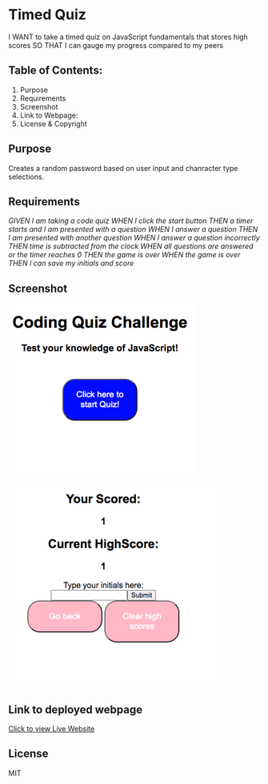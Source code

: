 # Timed Quiz
I WANT to take a timed quiz on JavaScript fundamentals that stores high scores
SO THAT I can gauge my progress compared to my peers

## Table of Contents:
1. Purpose
2. Requirements
3. Screenshot
4. Link to Webpage:
5. License & Copyright

## Purpose
Creates a random password based on user input and chanracter type selections.

## Requirements

_GIVEN I am taking a code quiz_
_WHEN I click the start button_
_THEN a timer starts and I am presented with a question_
_WHEN I answer a question_
_THEN I am presented with another question_
_WHEN I answer a question incorrectly_
_THEN time is subtracted from the clock_
_WHEN all questions are answered or the timer reaches 0_
_THEN the game is over_
_WHEN the game is over_
_THEN I can save my initials and score_

## Screenshot

![portfolio-screenshor](./assets/images/screenshot1.png)

![portfolio-screenshor](./assets/images/screenshot3.png)

## Link to deployed webpage

[Click to view Live Website](https://rajendra-dhanraj.github.io/code-quiz/ "Timed Quiz")

## License

MIT